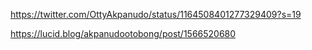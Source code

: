 https://twitter.com/OttyAkpanudo/status/1164508401277329409?s=19

https://lucid.blog/akpanudootobong/post/1566520680
